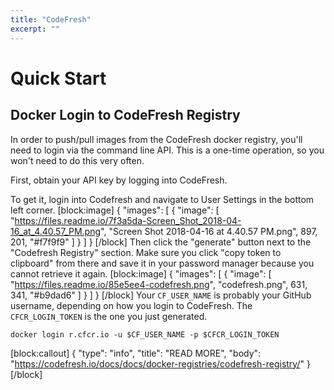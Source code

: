```yaml
---
title: "CodeFresh"
excerpt: ""
---
```

# Quick Start

## Docker Login to CodeFresh Registry

In order to push/pull images from the CodeFresh docker registry, you'll need to login via the command line API. This is a one-time operation, so you won't need to do this very often.

First, obtain your API key by logging into CodeFresh. 

To get it, login into Codefresh and navigate to User Settings in the bottom left corner.
[block:image]
{
  "images": [
    {
      "image": [
        "https://files.readme.io/7f3a5da-Screen_Shot_2018-04-16_at_4.40.57_PM.png",
        "Screen Shot 2018-04-16 at 4.40.57 PM.png",
        897,
        201,
        "#f7f9f9"
      ]
    }
  ]
}
[/block]
Then click the "generate" button next to the "Codefresh Registry" section. Make sure you click "copy token to clipboard" from there and save it in your password manager because you cannot retrieve it again.
[block:image]
{
  "images": [
    {
      "image": [
        "https://files.readme.io/85e5ee4-codefresh.png",
        "codefresh.png",
        631,
        341,
        "#b9dad6"
      ]
    }
  ]
}
[/block]
Your `CF_USER_NAME` is probably your GitHub username, depending on how you login to CodeFresh. The `CFCR_LOGIN_TOKEN` is the one you just generated.

```
docker login r.cfcr.io -u $CF_USER_NAME -p $CFCR_LOGIN_TOKEN
```
[block:callout]
{
  "type": "info",
  "title": "READ MORE",
  "body": "https://codefresh.io/docs/docs/docker-registries/codefresh-registry/"
}
[/block]